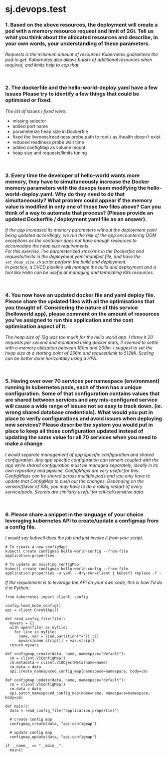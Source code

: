 # sj.devops.test

### 1. Based on the above resources, the deployment will create a pod with a memory resource request and limit of 2Gi. Tell us what you think about the allocated resources and describe, in your own words, your understanding of these parameters.
*Requests is the minimum amount of resources Kubernetes guarantees the pod to get. Kubernetes also allows bursts of additional resources when required, and limits help to cap that.*

<br/>

### 2. The dockerfile and the hello-world-deploy.yaml have a few issues Please try to identify a few things that could be optimised or fixed.
*The list of issues I fixed were:*
- missing selector
- added port name
- parameterize heap size in Dockerfile
- fixed the liveness/readiness probe path to root / as /health doesn't exist
- reduced readiness probe wait time
- added configMap as volume mount
- heap size and requests/limits tuning

<br/>

### 3. Every time the developer of hello-world wants more memory, they have to simultaneously increase the Docker memory parameters with the devops team modifying the hello-world-deploy.yaml. Why do they need to do that simultaneously? What problem could appear if the memory value is modified in only one of those two files above? Can you think of a way to automate that process? (Please provide an updated Dockerfile / deployment yaml file as an answer). 
*If the app increased its memory parameters without the deployment yaml being updated accordingly, we run the risk of the app encountering OOM exceptions as the container does not have enough resources to accomodate the heap size requirements.*<br/>
*For this exercise, I've parameterized xms/xmx in the Dockerfile and requests/limits in the deployment yaml manifest file, and have the `set_heap_size.sh` script perform the build and deployment.*<br/>
*In practice, a CI/CD pipeline will manage the build and deployment and a tool like Helm can be useful at managing and templating K8s resources.* 

<br/>

### 4. You now have an updated docker file and yaml deploy file. Please share the updated files with all the optimisations that you thought of. Considering the nature of this service (helloworld app), please comment on the amount of resources you've assigned to run this application and the cost optimisation aspect of it.
*The heap size of 12g was too much for the hello world app. I threw it 20 requests per second and monitored using docker stats, it seemed to settle with a memory utilisation between 180m and 200m. I suggest to set the heap size at a starting point of 256m and request/limit to 512Mi. Scaling can be better done horizontally using a HPA.*

<br/>

### 5. Having over over 70 services per namespace (environment) running in kubernetes pods, each of them has a unique configuration. Some of that configuration contains values that are shared between services and any mis-configured service will cause a wide range of issues not so easy to track down. (ie. wrong shared database credentials). What would you put in place to verify configurations and avoid issues when deploying new services? Please describe the system you would put in place to keep all those configuration updated instead of updating the same value for all 70 services when you need to make a change
*I would separate management of app specific configuration and shared configuration. Any app specific configuration can remain coupled with the app while shared configuration must be managed separately, ideally in its own repository and pipeline. ConfigMaps are very useful for this. ConfigMaps can be shared across multiple pods and you only have to update that ConfigMap to push out the changes. Depending on the version/flavor of K8s, you may have to do a rolling restart of every service/pods. Secrets are similarly useful for critical/sensitive data.*

<br/>

### 6. Please share a snippet in the language of your choice leveraging kubernetes API to create/update a configmap from a config file.

*I would say kubectl does the job and just invoke it from your script.*
```
# To create a new configMap:
kubectl create configmap hello-world-config --from-file application.properties

# To update an existing configMap:
kubectl create configmap hello-world-config --from-file application.properties -o yaml --dry-run=client | kubectl replace -f -
```

*If the requirement is to leverage the API on your own code, this is how I'd do it in Python:*
```
from kubernetes import client, config

config.load_kube_config()
api = client.CoreV1Api()

def read_config_file(file):
  myvars = {}
  with open(file) as myfile:
    for line in myfile:
      name, var = line.partition("=")[::2]
      myvars[name.strip()] = var.strip()
  return myvars

def configmap_create(data, name, namespace="default"):
  cm = client.V1ConfigMap()
  cm.metadata = client.V1ObjectMeta(name=name)
  cm.data = data
  api.create_namespaced_config_map(namespace=namespace, body=cm)

def configmap_update(data, name, namespace="default"):
  cm = client.V1ConfigMap()
  cm.data = data
  api.patch_namespaced_config_map(name=name, namespace=namespace, body=cm)

def main():
  data = read_config_file("application.properties")
  
  # create config map
  configmap_create(data, "api-configmap")

  # update config map
  configmap_update(data, "api-configmap")

if __name__ == "__main__":
  main()
```